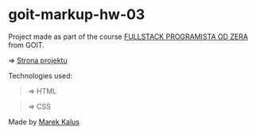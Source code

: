 # goit-markup-hw-03

Project made as part of the course [FULLSTACK PROGRAMISTA OD ZERA](https://goit.global/pl/courses/fullstackonline/?utm_source=main-site) from GOIT.

=> [Strona projektu](marektg.github.io/goit-markup-hw-03/)

Technologies used:
>=> HTML

>=> CSS



Made by [Marek Kalus](www.linkedin.com/in/marek-kalus-61a240247)
